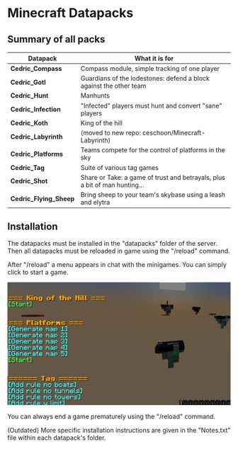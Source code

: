 # Minecraft Datapacks

## Summary of all packs

| Datapack | What it is for |
|---------|---------|
| **Cedric_Compass** | Compass module, simple tracking of one player |
| **Cedric_Gotl** | Guardians of the lodestones: defend a block against the other team |
| **Cedric_Hunt** | Manhunts |
| **Cedric_Infection** | "Infected" players must hunt and convert "sane" players |
| **Cedric_Koth** | King of the hill |
| **Cedric_Labyrinth** | (moved to new repo: ceschoon/Minecraft-Labyrinth)|
| **Cedric_Platforms** | Teams compete for the control of platforms in the sky |
| **Cedric_Tag** | Suite of various tag games |
| **Cedric_Shot** | Share or Take: a game of trust and betrayals, plus a bit of man hunting... |
| **Cedric_Flying_Sheep** | Bring sheep to your team's skybase using a leash and elytra |


## Installation

The datapacks must be installed in the "datapacks" folder of the server. Then all datapacks must be reloaded in game using the "/reload" command.

After "/reload" a menu appears in chat with the minigames. You can simply click to start a game. 

![alt text](Cedric_Platforms/menu.png?raw=true)

You can always end a game prematurely using the "/reload" command.

(Outdated) More specific installation instructions are given in the "Notes.txt" file within each datapack's folder.

